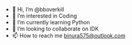- 👋 Hi, I’m @bboverkill
- 👀 I’m interested in Coding 
- 🌱 I’m currently learning Python 
- 💞️ I’m looking to collaborate on IDK
- 📫 How to reach me binura575@outlook.com

<!---
bboverkill/bboverkill is a ✨ special ✨ repository because its `README.md` (this file) appears on your GitHub profile.
You can click the Preview link to take a look at your changes.
--->
